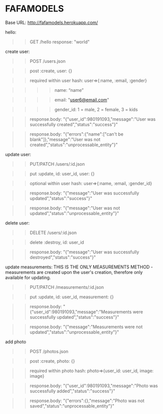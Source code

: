 FAFAMODELS
==========
Base URL: http://fafamodels.herokuapp.com/

hello:
>>GET /hello
>> response: "world"

create user:

>>POST   /users.json

>>post :create, user: {}

>>required within user hash: user=>{:name, :email, :gender}

>>>>name: “name”

>>>>email: "user6@email.com"

>>>>gender_id: 1 = male, 2 = female, 3 = kids

>>response.body: "{\"user_id\":980191093,\"message\":\"User was successfully created\",\"status\":\"success\"}"

>>response.body: "{\"errors\":{\"name\":[\"can't be blank\"]},\"message\":\"User was not created\",\"status\":\"unprocessable_entity\"}"

update user:
>>PUT/PATCH    /users/:id.json

>>put :update, id: user_id, user: {}

>>optional within user hash: user=>{:name, :email, :gender_id}

>>response.body: "{\"message\":\"User was successfully updated\",\"status\":\"success\"}"

>>response.body: "{\"message\":\"User was not updated\",\"status\":\"unprocessable_entity\"}"

delete user:
>>DELETE /users/:id.json

>>delete :destroy, id: user_id

>>response.body: "{\"message\":\"User was successfully destroyed\",\"status\":\"success\"}"

update measurements: THIS IS THE ONLY MEASUREMENTS METHOD - measurements are created upon the user's creation, therefore only available for updating.

>>PUT/PATCH    /measurements/:id.json

>>put :update, id: user_id, measurement: {}

>>response.body: "{\"user_id\":980191093,\"message\":\"Measurements were successfully updated\",\"status\":\"success\"}"

>>response.body: "{\"message\":\"Measurements were not updated\",\"status\":\"unprocessable_entity\"}"

add photo
>>POST   /photos.json

>>post :create, photo: {}

>>required within photo hash: photo=>{user_id: user_id, image: image}

>>response.body: "{\"user_id\":980191093,\"message\":\"Photo was successfully added\",\"status\":\"success\"}"

>>response.body: "{\"errors\":{},\"message\":\"Photo was not saved\",\"status\":\"unprocessable_entity\"}"